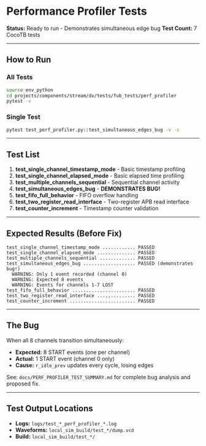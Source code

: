 # Performance Profiler Tests

**Status:** Ready to run - Demonstrates simultaneous edge bug
**Test Count:** 7 CocoTB tests

---

## How to Run

### All Tests

```bash
source env_python
cd projects/components/stream/dv/tests/fub_tests/perf_profiler
pytest -v
```

### Single Test

```bash
pytest test_perf_profiler.py::test_simultaneous_edges_bug -v -s
```

---

## Test List

1. **test_single_channel_timestamp_mode** - Basic timestamp profiling
2. **test_single_channel_elapsed_mode** - Basic elapsed time profiling
3. **test_multiple_channels_sequential** - Sequential channel activity
4. **test_simultaneous_edges_bug** - **DEMONSTRATES BUG!**
5. **test_fifo_full_behavior** - FIFO overflow handling
6. **test_two_register_read_interface** - Two-register APB read interface
7. **test_counter_increment** - Timestamp counter validation

---

## Expected Results (Before Fix)

```
test_single_channel_timestamp_mode ............ PASSED
test_single_channel_elapsed_mode .............. PASSED
test_multiple_channels_sequential ............. PASSED
test_simultaneous_edges_bug ................... PASSED (demonstrates bug!)
  WARNING: Only 1 event recorded (channel 0)
  WARNING: Expected 8 events
  WARNING: Events for channels 1-7 LOST
test_fifo_full_behavior ....................... PASSED
test_two_register_read_interface .............. PASSED
test_counter_increment ........................ PASSED
```

---

## The Bug

When all 8 channels transition simultaneously:
- **Expected:** 8 START events (one per channel)
- **Actual:** 1 START event (channel 0 only)
- **Cause:** `r_idle_prev` updates every cycle, losing edges

See: `docs/PERF_PROFILER_TEST_SUMMARY.md` for complete bug analysis and proposed fix.

---

## Test Output Locations

- **Logs:** `logs/test_*_perf_profiler_*.log`
- **Waveforms:** `local_sim_build/test_*/dump.vcd`
- **Build:** `local_sim_build/test_*/`
